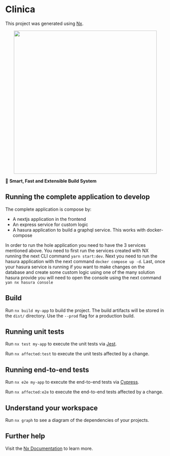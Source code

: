 

# Clinica

This project was generated using [Nx](https://nx.dev).

<p style="text-align: center;"><img src="https://raw.githubusercontent.com/nrwl/nx/master/images/nx-logo.png" width="450"></p>

🔎 **Smart, Fast and Extensible Build System**

## Running the complete application to develop
The complete application is compose by:
- A nextjs application in the frontend
- An express service for custom logic
- A hasura application to build a graphql service. This works with docker-compose

In order to run the hole application you need to have the 3 services mentioned above. You need to first run the services created with NX running 
the next CLI command `yarn start:dev`.
Next you need to run the hasura application with the next command `docker compose up -d`.
Last, once your hasura service is running if you want to make changes on the database and create some custom logic using one of the many solution
hasura provide you will need to open the console using the next command `yan nx hasura console`
## Build

Run `nx build my-app` to build the project. The build artifacts will be stored in the `dist/` directory. Use the `--prod` flag for a production build.

## Running unit tests

Run `nx test my-app` to execute the unit tests via [Jest](https://jestjs.io).

Run `nx affected:test` to execute the unit tests affected by a change.

## Running end-to-end tests

Run `nx e2e my-app` to execute the end-to-end tests via [Cypress](https://www.cypress.io).

Run `nx affected:e2e` to execute the end-to-end tests affected by a change.

## Understand your workspace

Run `nx graph` to see a diagram of the dependencies of your projects.

## Further help

Visit the [Nx Documentation](https://nx.dev) to learn more.
